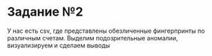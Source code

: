 # Задание №2

У нас есть csv, где представлены обезличенные фингерпринты по различным счетам. Выделим подозрительные аномалии, визуализируем и сделаем выводы 

